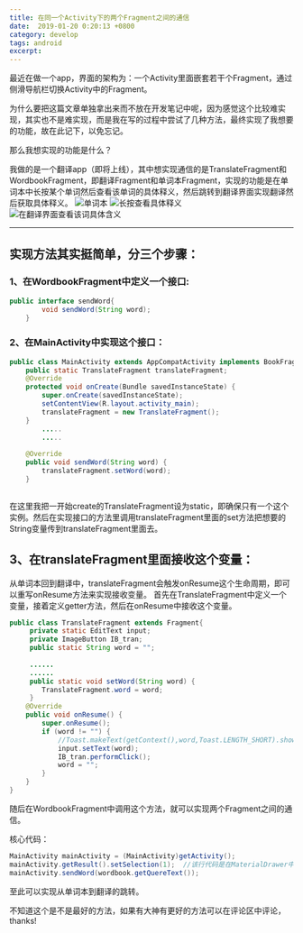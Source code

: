 ```yaml
---
title: 在同一个Activity下的两个Fragment之间的通信
date:  2019-01-20 0:20:13 +0800
category: develop
tags: android
excerpt: 
---
```


最近在做一个app，界面的架构为：一个Activity里面嵌套若干个Fragment，通过侧滑导航栏切换Activity中的Fragment。

为什么要把这篇文章单独拿出来而不放在开发笔记中呢，因为感觉这个比较难实现，其实也不是难实现，而是我在写的过程中尝试了几种方法，最终实现了我想要的功能，故在此记下，以免忘记。

那么我想实现的功能是什么？

我做的是一个翻译app（即将上线），其中想实现通信的是TranslateFragment和WordbookFragment，即翻译Fragment和单词本Fragment，实现的功能是在单词本中长按某个单词然后查看该单词的具体释义，然后跳转到翻译界面实现翻译然后获取具体释义。
![单词本](https://upload-images.jianshu.io/upload_images/13517457-3d819f6bb7c552ed.png?imageMogr2/auto-orient/strip%7CimageView2/2/w/1240)
![长按查看具体释义](https://upload-images.jianshu.io/upload_images/13517457-9e59d7df3ec00d81.png?imageMogr2/auto-orient/strip%7CimageView2/2/w/1240)
![在翻译界面查看该词具体含义](https://upload-images.jianshu.io/upload_images/13517457-0214d5a0570b095a.png?imageMogr2/auto-orient/strip%7CimageView2/2/w/1240)

---
## 实现方法其实挺简单，分三个步骤：

### 1、在WordbookFragment中定义一个接口:
```java
public interface sendWord{
        void sendWord(String word);
    }
```


### 2、在MainActivity中实现这个接口：
```java
public class MainActivity extends AppCompatActivity implements BookFragment.sendWord{
    public static TranslateFragment translateFragment;
    @Override
    protected void onCreate(Bundle savedInstanceState) {
        super.onCreate(savedInstanceState);
        setContentView(R.layout.activity_main);
        translateFragment = new TranslateFragment();
    }  
        .....
        .....
        
    @Override
    public void sendWord(String word) {
        translateFragment.setWord(word);
    }
  
```
在这里我把一开始create的TranslateFragment设为static，即确保只有一个这个实例。然后在实现接口的方法里调用translateFragment里面的set方法把想要的String变量传到translateFragment里面去。

## 3、在translateFragment里面接收这个变量：
从单词本回到翻译中，translateFragment会触发onResume这个生命周期，即可以重写onResume方法来实现接收变量。
首先在TranslateFragment中定义一个变量，接着定义getter方法，然后在onResume中接收这个变量。
```java
public class TranslateFragment extends Fragment{
     private static EditText input;
     private ImageButton IB_tran;
     public static String word = "";
     
     ......
     ......
     public static void setWord(String word) {
        TranslateFragment.word = word;
     }
    @Override
    public void onResume() {
        super.onResume();
        if (word != "") {
            //Toast.makeText(getContext(),word,Toast.LENGTH_SHORT).show();
            input.setText(word);
            IB_tran.performClick();
            word = "";
        } 
    }
}
```

随后在WordbookFragment中调用这个方法，就可以实现两个Fragment之间的通信。

核心代码：
```java
MainActivity mainActivity = (MainActivity)getActivity();
mainActivity.getResult().setSelection(1);  //该行代码是在MaterialDrawer中选中第一个Item，使之跳转到TranslateFragment
mainActivity.sendWord(wordbook.getQuereText());
```

至此可以实现从单词本到翻译的跳转。

不知道这个是不是最好的方法，如果有大神有更好的方法可以在评论区中评论，thanks!

